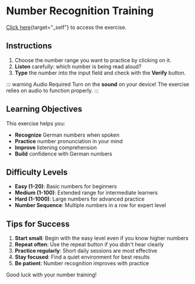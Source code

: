 # Number Recognition Training

[Click here](/number_game/number_game_page.html){target="_self"} to access the exercise.

## Instructions

1. Choose the number range you want to practice by clicking on it.
2. **Listen** carefully: which number is being read aloud?
3. **Type** the number into the input field and check with the **Verify** button.

::: warning Audio Required
Turn on the **sound** on your device! The exercise relies on audio to function properly.
:::

## Learning Objectives

This exercise helps you:
- **Recognize** German numbers when spoken
- **Practice** number pronunciation in your mind
- **Improve** listening comprehension
- **Build** confidence with German numbers

## Difficulty Levels

- **Easy (1-20)**: Basic numbers for beginners
- **Medium (1-100)**: Extended range for intermediate learners  
- **Hard (1-1000)**: Large numbers for advanced practice
- **Number Sequence**: Multiple numbers in a row for expert level

## Tips for Success

1. **Start small**: Begin with the easy level even if you know higher numbers
2. **Repeat often**: Use the repeat button if you didn't hear clearly
3. **Practice regularly**: Short daily sessions are most effective
4. **Stay focused**: Find a quiet environment for best results
5. **Be patient**: Number recognition improves with practice

Good luck with your number training!
